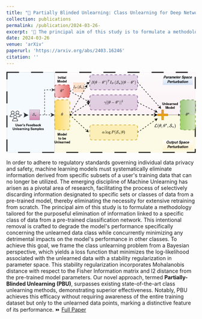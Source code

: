 ```yaml
---
title: "🏁 Partially Blinded Unlearning: Class Unlearning for Deep Networks a Bayesian Perspective"
collection: publications
permalink: /publication/2024-03-26- 
excerpt: '🎯 The principal aim of this study is to formulate a methodology tailored for the purposeful elimination of information linked to a specific class of data from a pre-trained classification network.'
date: 2024-03-26
venue: 'arXiv'
paperurl: 'https://arxiv.org/abs/2403.16246'
citation: ''
---
```

![PBU](/images/PBU.drawio.png#right)

In order to adhere to regulatory standards governing individual data privacy and safety, machine learning models must systematically eliminate information derived from specific subsets of a user's training data that can no longer be utilized. The emerging discipline of Machine Unlearning has arisen as a pivotal area of research, facilitating the process of selectively discarding information designated to specific sets or classes of data from a pre-trained model, thereby eliminating the necessity for extensive retraining from scratch. The principal aim of this study is to formulate a methodology tailored for the purposeful elimination of information linked to a specific class of data from a pre-trained classification network. This intentional removal is crafted to degrade the model's performance specifically concerning the unlearned data class while concurrently minimizing any detrimental impacts on the model's performance in other classes. To achieve this goal, we frame the class unlearning problem from a Bayesian perspective, which yields a loss function that minimizes the log-likelihood associated with the unlearned data with a stability regularization in parameter space. This stability regularization incorporates Mohalanobis distance with respect to the Fisher Information matrix and l2 distance from the pre-trained model parameters. Our novel approach, termed **Partially-Blinded Unlearning (PBU)**, surpasses existing state-of-the-art class unlearning methods, demonstrating superior effectiveness. Notably, PBU achieves this efficacy without requiring awareness of the entire training dataset but only to the unlearned data points, marking a distinctive feature of its performance. ⏩ [Full Paper](https://arxiv.org/abs/2403.16246)